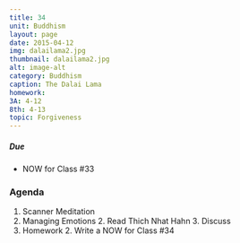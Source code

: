 ```yaml
---
title: 34
unit: Buddhism
layout: page
date: 2015-04-12
img: dalailama2.jpg
thumbnail: dalailama2.jpg
alt: image-alt
category: Buddhism
caption: The Dalai Lama
homework: 
3A: 4-12
8th: 4-13 
topic: Forgiveness
---
```


##### Due 
* NOW for Class #33



<!--more-->

### Agenda

1. Scanner Meditation
2. Managing Emotions
	2. Read Thich Nhat Hahn
	3. Discuss
3. Homework
	2. Write a NOW for Class #34


